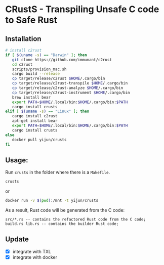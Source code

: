 # CRustS - Transpiling Unsafe C code to Safe Rust

## Installation

```bash
# install c2rust
if [ $(uname -s) == "Darwin" ]; then
   git clone https://github.com/immunant/c2rust 
   cd c2rust
   scripts/provision_mac.sh
   cargo build --release
   cp target/release/c2rust $HOME/.cargo/bin
   cp target/release/c2rust-transpile $HOME/.cargo/bin
   cp target/release/c2rust-analyze $HOME/.cargo/bin
   cp target/release/c2rust-instrument $HOME/.cargo/bin
   brew install bear
   export PATH=$HOME/.local/bin:$HOME/.cargo/bin:$PATH
   cargo install crusts
elif [ $(uname -s) == "Linux" ]; then
   cargo install c2rust
   apt-get install bear
   export PATH=$HOME/.local/bin:$HOME/.cargo/bin:$PATH
   cargo install crusts
else
   docker pull yijun/crusts
fi
```

## Usage:

Run `crusts` in the folder where there is a `Makefile`.

```bash
crusts
```
or 
```bash
docker run -v $(pwd):/mnt -t yijun/crusts
```

As a result, Rust code will be generated from the C code:
```
src/*.rs -- contains the refactored Rust code from the C code;
build.rs lib.rs -- contains the builder Rust code;
```

## Update

- [x] integrate with TXL
- [x] integrate with docker
